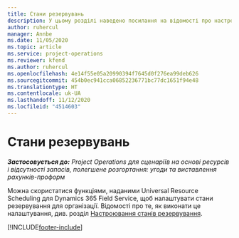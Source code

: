 ```yaml
---
title: Стани резервувань
description: У цьому розділі наведено посилання на відомості про настроювання стану резервування у Project Operations.
author: ruhercul
manager: Annbe
ms.date: 11/05/2020
ms.topic: article
ms.service: project-operations
ms.reviewer: kfend
ms.author: ruhercul
ms.openlocfilehash: 4e14f55e05a20990394f7645d0f276ea99deb626
ms.sourcegitcommit: 454b0ec941cca06852236771bc77dc1651f94e48
ms.translationtype: HT
ms.contentlocale: uk-UA
ms.lasthandoff: 11/12/2020
ms.locfileid: "4514603"
---
```

# <a name="booking-statuses"></a>Стани резервувань

_**Застосовується до:** Project Operations для сценаріїв на основі ресурсів і відсутності запасів, полегшене розгортання: угоди та виставлення рахунків-проформ_

Можна скористатися функціями, наданими Universal Resource Scheduling для Dynamics 365 Field Service, щоб налаштувати стани резервування для організації. Відомості про те, як виконати це налаштування, див. розділ [Настроювання станів резервування](https://docs.microsoft.com/dynamics365/field-service/set-up-booking-statuses).


[!INCLUDE[footer-include](../includes/footer-banner.md)]